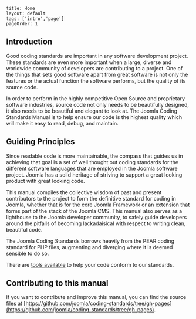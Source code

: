 ```
title: Home
layout: default
tags: ['intro','page']
pageOrder: 1
```

## Introduction

Good coding standards are important in any software development project. These standards are even more important when a large, diverse and worldwide community of developers are contributing to a project. One of the things that sets good software apart from great software is not only the features or the actual function the software performs, but the quality of its source code. 

In order to perform in the highly competitive Open Source and proprietary software industries, source code not only needs to be beautifully designed, it also needs to be beautiful and elegant to look at. The Joomla Coding Standards Manual is to help ensure our code is the highest quality which will make it easy to read, debug, and maintain. 

## Guiding Principles

Since readable code is more maintainable, the compass that guides us in achieving that goal is a set of well thought out coding standards for the different software languages that are employed in the Joomla software project. Joomla has a solid heritage of striving to support a great looking product with great looking code. 

This manual compiles the collective wisdom of past and present contributors to the project to form the definitive standard for coding in Joomla, whether that is for the core Joomla Framework or an extension that forms part of the stack of the Joomla CMS. This manual also serves as a lighthouse to the Joomla developer community, to safely guide developers around the pitfalls of becoming lackadaisical with respect to writing clean, beautiful code.

The Joomla Coding Standards borrows heavily from the PEAR coding standard for PHP files, augmenting and diverging where it is deemed sensible to do so.

There are [tools available](appendices/analysis.md) to help your code conform to our standards.

## Contributing to this manual

If you want to contribute and improve this manual, you can find the source files at [https://github.com/joomla/coding-standards/tree/gh-pages](https://github.com/joomla/coding-standards/tree/gh-pages).